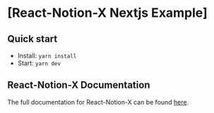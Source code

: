 # [React-Notion-X Nextjs Example]

## Quick start

- Install: `yarn install`
- Start: `yarn dev`

## React-Notion-X Documentation

The full documentation for React-Notion-X can be found [here](https://github.com/NotionX/react-notion-x).
